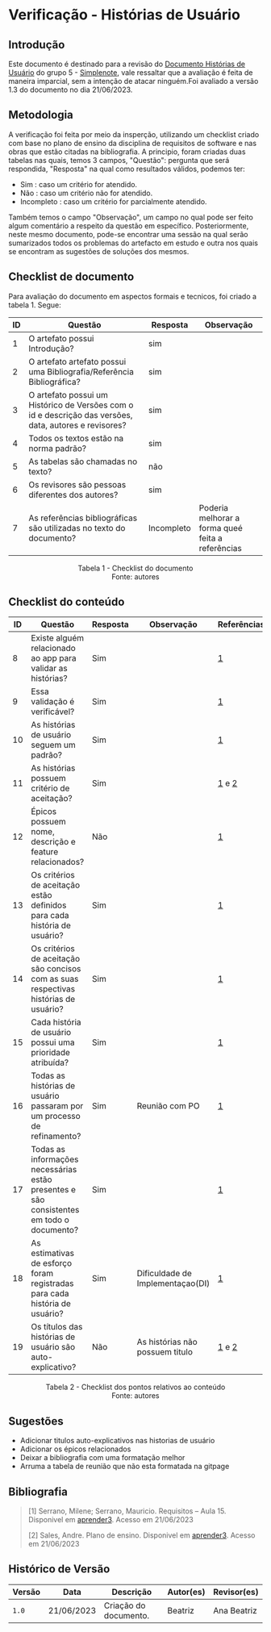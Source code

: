# Verificação - Histórias de Usuário

## Introdução

Este documento é destinado para a revisão do [Documento Histórias de Usuário](https://requisitos-de-software.github.io/2023.1-Simplenote/modelagem/agil/User_story/) do grupo 5 - [Simplenote](https://github.com/Requisitos-de-Software/2023.1-Simplenote), vale ressaltar que 
a avaliação é feita de maneira imparcial, sem a intenção de atacar ninguém.Foi avaliado a versão 1.3 do documento no dia 21/06/2023.

## Metodologia

A verificação foi feita por meio da insperção, utilizando um checklist criado com base no plano de ensino da disciplina de requisitos de software e nas obras que estão citadas na bibliografia. A principio, foram criadas duas tabelas nas quais, temos 3 campos, "Questão": pergunta que será respondida, "Resposta" na qual como resultados válidos, podemos ter:

- Sim : caso um critério for atendido.
- Não : caso um critério não for atendido.
- Incompleto : caso um critério for parcialmente atendido.

Também temos o campo "Observação", um campo no qual pode ser feito algum comentário a respeito da questão em específico. Posteriormente, neste mesmo documento, pode-se encontrar uma sessão na qual serão sumarizados todos os problemas do artefacto em estudo e outra nos quais se encontram as sugestões de soluções dos mesmos.

## Checklist de documento
Para avaliação do documento em aspectos formais e tecnicos, foi criado a tabela 1. Segue:

|ID|Questão|Resposta|Observação|
|--|-------|--------|----------|
|1|O artefato possui Introdução?                                                                                |   sim     |          |
|2|O artefato artefato possui uma Bibliografia/Referência Bibliográfica?                                        |   sim     |          |
|3|O artefato possui um Histórico de Versões com o id e descrição das versões, data, autores e revisores?       |   sim     |          |
|4|Todos os textos estão na norma padrão?                                                                       |   sim     |          |
|5|As tabelas são chamadas no texto?                                                                            |   não     |          |
|6|Os revisores são pessoas diferentes dos autores?                                                             |   sim     |          |
|7|As referências bibliográficas são utilizadas no texto do documento?                                          | Incompleto| Poderia melhorar a forma queé feita a referências  |

<p align="center"> Tabela 1 - Checklist do documento <br> Fonte: autores </p>

## Checklist do conteúdo

| ID  | Questão | Resposta | Observação | Referências |
| --- | ------- | -------- | ---------- |     -       |
|8|Existe alguém relacionado ao app para validar as histórias?                               |Sim|                                   | [1](#ancora1)  | 
|9|Essa validação é verificável?                                                             |Sim|                                   | [1](#ancora1)  |
|10|As histórias de usuário seguem um padrão?                                                |Sim|                                   | [1](#ancora1)  |
|11|As histórias possuem critério de aceitação?                                              |Sim|                                   | [1](#ancora1) e [2](#ancora2)   |
|12|Épicos possuem nome, descrição e feature relacionados?                                   |Não|                                   | [1](#ancora1)  |
|13|Os critérios de aceitação estão definidos para cada história de usuário?                 |Sim|                                   | [1](#ancora1)  |
|14|Os critérios de aceitação são concisos com as suas respectivas histórias de usuário?     |Sim|                                   | [1](#ancora1)  |
|15|Cada história de usuário possui uma prioridade atribuída?                                |Sim|                                   | [1](#ancora1)  |
|16|Todas as histórias de usuário passaram por um processo de refinamento?                   |Sim|Reunião com PO                     | [1](#ancora1)  |
|17|Todas as informações necessárias estão presentes e são consistentes em todo o documento? |Sim|                                   | [1](#ancora1)  |
|18|As estimativas de esforço foram registradas para cada história de usuário?               |Sim|Dificuldade de Implementaçao(DI)   | [1](#ancora1)  |
|19|Os títulos das histórias de usuário são auto-explicativo?                                |Não|As histórias não possuem titulo    | [1](#ancora1) e [2](#ancora2)  |

<p align="center"> Tabela 2 - Checklist dos pontos relativos ao conteúdo <br> Fonte: autores </p>

## Sugestões

- Adicionar titulos auto-explicativos nas historias de usuário
- Adicionar os épicos relacionados
- Deixar a bibliografia com uma formatação melhor
- Arruma a tabela de reunião que não esta formatada na gitpage

## Bibliografia

> [1] Serrano, Milene; Serrano, Mauricio. Requisitos – Aula 15. Disponivel em [aprender3](https://aprender3.unb.br/pluginfile.php/2523115/mod_resource/content/1/Requisitos%20-%20Aula%2015a.pdf). Acesso em 21/06/2023
> 
> [2] Sales, Andre. Plano de ensino. Disponivel em [aprender3](https://aprender3.unb.br/pluginfile.php/2523005/mod_resource/content/28/Plano_de_Ensino%20RE%20202301%20Turma%202.pdf). Acesso em 21/06/2023


## Histórico de Versão

| Versão | Data       | Descrição             | Autor(es) | Revisor(es)        |
| ------ | ---------- | --------------------- | --------- | ------------------ |
| `1.0`  | 21/06/2023 | Criação do documento. | Beatriz   | Ana Beatriz            |
